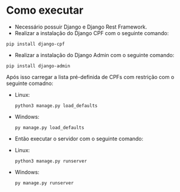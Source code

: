 # Como executar
* Necessário possuir Django e Django Rest Framework.
* Realizar a instalação do Django CPF com o seguinte comando:
```shell
pip install django-cpf
```
* Realizar a instalação do Django Admin com o seguinte comando:
```shell
pip install django-admin
```

Após isso carregar a lista pré-definida de CPFs com restrição com o seguinte comadno:
- Linux:
  ```shell
  python3 manage.py load_defaults
  ```
- Windows:
  ```shell
  py manage.py load_defaults
  ```

* Então executar o servidor com o seguinte comando:
- Linux:
  ```shell
  python3 manage.py runserver
  ```
- Windows:
  ```shell
  py manage.py runserver
  ```

